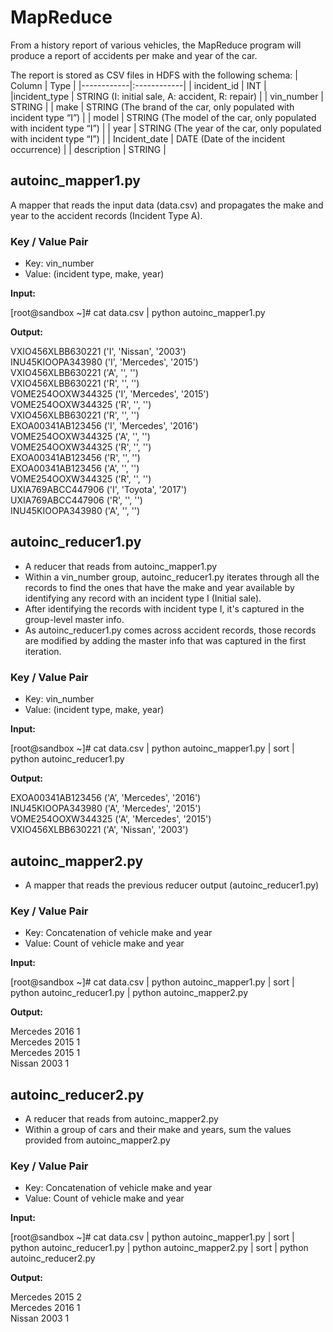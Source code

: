 # MapReduce
From a history report of various vehicles, the MapReduce program will produce a report of accidents per make and year of the car.

The report is stored as CSV files in HDFS with the following schema: 
| Column     | Type        |
|------------|:------------|
| incident_id | INT |
|incident_type | STRING (I: initial sale, A: accident, R: repair) |
| vin_number | STRING |
| make | STRING (The brand of the car, only populated with incident type “I”) |
| model | STRING (The model of the car, only populated with incident type “I”) |
| year | STRING (The year of the car, only populated with incident type “I”) |
| Incident_date | DATE (Date of the incident occurrence) |
| description | STRING |

## autoinc_mapper1.py

A mapper that reads the input data (data.csv) and propagates the make and year to the accident records (Incident Type A).

### Key / Value Pair
- Key: vin_number
- Value: (incident type, make, year)

**Input:**

[root@sandbox ~]# cat data.csv | python autoinc_mapper1.py

**Output:**       

VXIO456XLBB630221       ('I', 'Nissan', '2003')                                                                         
INU45KIOOPA343980       ('I', 'Mercedes', '2015')                                                                       
VXIO456XLBB630221       ('A', '', '')                                                                                   
VXIO456XLBB630221       ('R', '', '')                                                                                   
VOME254OOXW344325       ('I', 'Mercedes', '2015')                                                                       
VOME254OOXW344325       ('R', '', '')                                                                                   
VXIO456XLBB630221       ('R', '', '')                                                                                   
EXOA00341AB123456       ('I', 'Mercedes', '2016')                                                                       
VOME254OOXW344325       ('A', '', '')                                                                                   
VOME254OOXW344325       ('R', '', '')                                                                                   
EXOA00341AB123456       ('R', '', '')                                                                                   
EXOA00341AB123456       ('A', '', '')                                                                                   
VOME254OOXW344325       ('R', '', '')                                                                                   
UXIA769ABCC447906       ('I', 'Toyota', '2017')                                                                         
UXIA769ABCC447906       ('R', '', '')                                                                                   
INU45KIOOPA343980       ('A', '', '')

## autoinc_reducer1.py

- A reducer that reads from autoinc_mapper1.py
- Within a vin_number group, autoinc_reducer1.py iterates through all the records to find the ones that have the make and year available by identifying any record with an incident type I (Initial sale).
- After identifying the records with incident type I, it's captured in the group-level master info. 
- As autoinc_reducer1.py comes across accident records, those records are modified by adding the master info that was captured in the first iteration.


### Key / Value Pair
- Key: vin_number
- Value: (incident type, make, year)

**Input:**

[root@sandbox ~]# cat data.csv | python autoinc_mapper1.py | sort | python autoinc_reducer1.py   

**Output:**

EXOA00341AB123456       ('A', 'Mercedes', '2016')                                                                       
INU45KIOOPA343980       ('A', 'Mercedes', '2015')                                                                       
VOME254OOXW344325       ('A', 'Mercedes', '2015')                                                                       
VXIO456XLBB630221       ('A', 'Nissan', '2003')

## autoinc_mapper2.py

- A mapper that reads the previous reducer output (autoinc_reducer1.py)

### Key / Value Pair
- Key: Concatenation of vehicle make and year
- Value: Count of vehicle make and year

**Input:**

[root@sandbox ~]# cat data.csv | python autoinc_mapper1.py | sort | python autoinc_reducer1.py | python autoinc_mapper2.py

**Output:**

Mercedes 2016    1                                                                                                       
Mercedes 2015    1                                                                                                       
Mercedes 2015    1                                                                                                       
Nissan 2003      1

## autoinc_reducer2.py

- A reducer that reads from autoinc_mapper2.py
- Within a group of cars and their make and years, sum the values provided from autoinc_mapper2.py

### Key / Value Pair
- Key: Concatenation of vehicle make and year
- Value: Count of vehicle make and year

**Input:**

[root@sandbox ~]# cat data.csv | python autoinc_mapper1.py | sort | python autoinc_reducer1.py | python autoinc_mapper2.py | sort | python autoinc_reducer2.py

**Output:**

Mercedes 2015    2                                                                                                       
Mercedes 2016    1                                                                                                       
Nissan 2003      1
